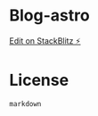 # Blog-astro

[Edit on StackBlitz ⚡️](https://stackblitz.com/edit/github-bqg3ef-c3c7sq)

# License
`markdown` 
